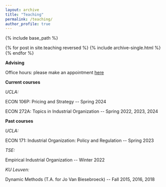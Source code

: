 ```yaml
---
layout: archive
title: "Teaching"
permalink: /teaching/
author_profile: true
---
```


{% include base_path %}

{% for post in site.teaching reversed %}
  {% include archive-single.html %}
{% endfor %}

**Advising**

Office hours: please make an appointment [here](https://calendly.com/michael-a-rubens/15min/) 

**Current courses**

_UCLA:_

ECON 106P: Pricing and Strategy -- Spring 2024

ECON 272A: Topics in Industrial Organization -- Spring 2022, 2023, 2024

**Past courses**
 
_UCLA:_

ECON 171: Industrial Organization: Policy and Regulation -- Spring 2023  

_TSE:_

Empirical Industrial Organization -- Winter 2022 

_KU Leuven:_

Dynamic Methods    (T.A. for Jo Van Biesebroeck)  -- Fall 2015, 2016, 2018

 
